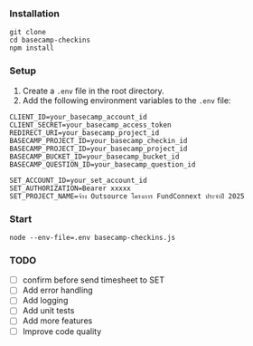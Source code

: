 
### Installation
```shell
git clone
cd basecamp-checkins
npm install
```


### Setup
1. Create a `.env` file in the root directory.
2. Add the following environment variables to the `.env` file:
```
CLIENT_ID=your_basecamp_account_id
CLIENT_SECRET=your_basecamp_access_token
REDIRECT_URI=your_basecamp_project_id
BASECAMP_PROJECT_ID=your_basecamp_checkin_id
BASECAMP_PROJECT_ID=your_basecamp_project_id
BASECAMP_BUCKET_ID=your_basecamp_bucket_id
BASECAMP_QUESTION_ID=your_basecamp_question_id

SET_ACCOUNT_ID=your_set_account_id
SET_AUTHORIZATION=Bearer xxxxx
SET_PROJECT_NAME=จ้าง Outsource โครงการ FundConnext ประจำปี 2025

```

### Start
```shell
node --env-file=.env basecamp-checkins.js

```


### TODO
- [ ] confirm before send timesheet to SET 
- [ ] Add error handling
- [ ] Add logging
- [ ] Add unit tests
- [ ] Add more features
- [ ] Improve code quality
